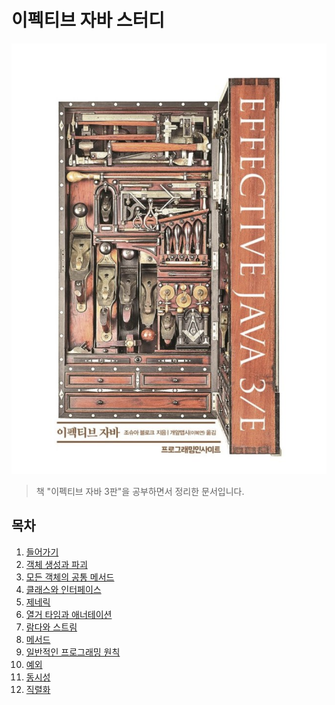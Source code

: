 # 이펙티브 자바 스터디

![대표사진](./intro.png)

> 책 "이펙티브 자바 3판"을 공부하면서 정리한 문서입니다.

## 목차

1.  [들어가기](./01-introduction/01-introduction.md.md)
2.  [객체 생성과 파괴](02-object-commont-method/02-object-create-destroy.md)
3.  [모든 객체의 공통 메서드](./03-object-common-method/03-object-common-method.md)
4.  [클래스와 인터페이스](./04-class-and-interface/04-class-and-interface.md)
5.  [제네릭](./05-generic/05-generic.md)
6.  [열거 타임과 애너테이션](./06-enum-and-annotation/06-enum-and-annotation.md)
7.  [람다와 스트림]()
8.  [메서드]()
9.  [일반적인 프로그래밍 원칙]()
10. [예외]()
11. [동시성]()
12. [직렬화]()